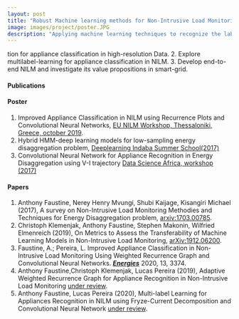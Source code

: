```yaml
---
layout: post
title: "Robust Machine learning methods for Non-Intrusive Load Monitoring (NILM)"
image: images/project/poster.JPG
description: "Applying machine learning techniques to recognize the labeled appliances and estimate their energy consumption once they are switched on"
---
```


tion for appliance classification in high-resolution Data.
2. Explore multilabel-learning for appliance classification in NILM. 
3. Develop end-to-end NILM and investigate its value propositions in smart-grid.

#### Publications

#### Poster
1. Improved Appliance Classification in NILM using Recurrence Plots and Convolutional Neural Networks, [EU NILM Workshop, Thessaloniki, Greece, october 2019](http://www.nilm.eu/).
2. Hybrid HMM-deep learning models for low-sampling energy disaggregation problem, [Deeplearning Indaba Summer School(2017)]()
3. Convolutional Neural Network for Appliance Recognition in Energy Disaggregation using V-I trajectory [Data Science Africa, workshop (2017)]()
 
#### Papers
1. Anthony Faustine, Nerey Henry Mvungi, Shubi Kaijage, Kisangiri Michael (2017), A survey on Non-Intrusive Load Monitoring Methodies and Techniques for Energy Disaggregation problem, [arxiv:1703.00785](https://arxiv.org/abs/1703.00785).
2. Christoph Klemenjak, Anthony Faustine, Stephen Makonin, Wilfried Elmenreich (2019), On Metrics to Assess the Transferability of Machine Learning Models in Non-Intrusive Load Monitoring, [arXiv:1912.06200](https://arxiv.org/abs/1912.06200).
3. Faustine, A.; Pereira, L. Improved Appliance Classification in Non-Intrusive Load Monitoring Using Weighted Recurrence Graph and Convolutional Neural Networks. [***Energies***](https://www.mdpi.com/1996-1073/13/13/3374) 2020, 13, 3374.
4. Anthony Faustine,Christoph Klemenjak, Lucas Pereira (2019), Adaptive Weighted Recurrence Graph for Appliance Recognition in Non-Intrusive Load Monitoring [under review](https://github.com/sambaiga/AWRGNILM).
5. Anthony Faustine, Lucas Pereira (2020), Multi-label Learning for Appliances Recognition in NILM using Fryze-Current Decomposition and Convolutional Neural Network [under review](https://github.com/sambaiga/MLC_VI).
 